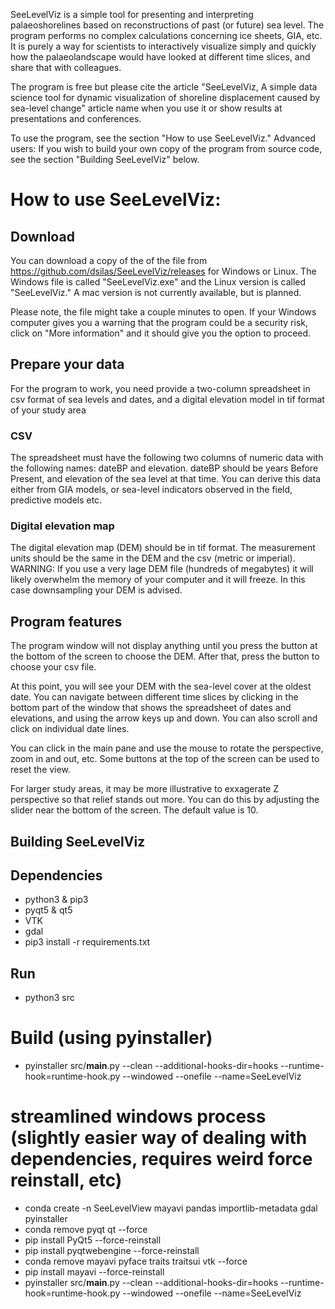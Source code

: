 SeeLevelViz is a simple tool for presenting and interpreting palaeoshorelines based on reconstructions of past (or future) sea level. The program performs no complex calculations concerning ice sheets, GIA, etc. It is purely a way for scientists to interactively visualize simply and quickly how the palaeolandscape would have looked at different time slices, and share that with colleagues.

The program is free but please cite the article "SeeLevelViz, A simple data science tool for dynamic visualization of shoreline displacement caused by sea-level change" article name when you use it or show results at presentations and conferences.

To use the program, see the section "How to use SeeLevelViz."
Advanced users: If you wish to build your own copy of the program from source code, see the section "Building SeeLevelViz" below.


# How to use SeeLevelViz:
## Download 
You can download a copy of the of the file from https://github.com/dsilas/SeeLevelViz/releases for Windows or Linux. The Windows file is called "SeeLevelViz.exe" and the Linux version is called "SeeLevelViz." A mac version is not currently available, but is planned.

Please note, the file might take a couple minutes to open. If your Windows computer gives you a warning that the program could be a security risk, click on "More information" and it should give you the option to proceed.

## Prepare your data
For the program to work, you need provide a two-column spreadsheet in csv format of sea levels and dates, and a digital elevation model in tif format of your study area

### CSV
The spreadsheet must have the following two columns of numeric data with the following names: dateBP and elevation. dateBP should be years Before Present, and elevation of the sea level at that time. You can derive this data either from GIA models, or sea-level indicators observed in the field, predictive models etc.

### Digital elevation map
The digital elevation map (DEM) should be in tif format.  The measurement units should be the same in the DEM and the csv (metric or imperial).
WARNING: If you use a very lage DEM file (hundreds of megabytes) it will likely overwhelm the memory of your computer and it will freeze. In this case downsampling your DEM is advised.

## Program features

The program window will not display anything until you press the button at the bottom of the screen to choose the DEM. After that, press the button to choose your csv file.

At this point, you will see your DEM with the sea-level cover at the oldest date.  You can navigate between different time slices by clicking in the bottom part of the window that shows the spreadsheet of dates and elevations, and using the arrow keys up and down. You can also scroll and click on individual date lines.

You can click in the main pane and use the mouse to rotate the perspective, zoom in and out, etc. Some buttons at the top of the screen can be used to reset the view.

For larger study areas, it may be more illustrative to exxagerate Z perspective so that relief stands out more. You can do this by adjusting the slider near the bottom of the screen. The default value is 10.


## Building SeeLevelViz

## Dependencies
- python3 & pip3
- pyqt5 & qt5
- VTK
- gdal
- pip3 install -r requirements.txt

## Run
- python3 src

# Build (using pyinstaller)
- pyinstaller src/__main__.py --clean --additional-hooks-dir=hooks --runtime-hook=runtime-hook.py --windowed --onefile --name=SeeLevelViz

# streamlined windows process (slightly easier way of dealing with dependencies, requires weird force reinstall, etc)
- conda create -n SeeLevelView mayavi pandas importlib-metadata gdal pyinstaller
- conda remove pyqt qt --force
- pip install PyQt5 --force-reinstall
- pip install pyqtwebengine --force-reinstall
- conda remove mayavi pyface traits traitsui vtk --force
- pip install mayavi --force-reinstall
- pyinstaller src/__main__.py --clean --additional-hooks-dir=hooks --runtime-hook=runtime-hook.py --windowed --onefile --name=SeeLevelViz
